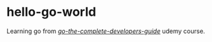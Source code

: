 # hello-go-world

Learning go from *[go-the-complete-developers-guide](https://www.udemy.com/course/go-the-complete-developers-guide/)* udemy course.